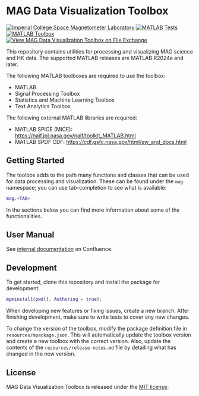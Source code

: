 # MAG Data Visualization Toolbox

[![Imperial College Space Magnetometer Laboratory](https://img.shields.io/badge/Author-Space%20Magnetometer%20Laboratory-ff69b4.svg)][sml]
[![MATLAB Tests](https://github.com/ImperialCollegeLondon/MAG-Data-Visualization-Toolbox/actions/workflows/test.yml/badge.svg)](https://github.com/ImperialCollegeLondon/MAG-Data-Visualization-Toolbox/actions/workflows/test.yml)
[![MATLAB Toolbox](https://github.com/ImperialCollegeLondon/MAG-Data-Visualization-Toolbox/actions/workflows/package.yml/badge.svg)](https://github.com/ImperialCollegeLondon/MAG-Data-Visualization-Toolbox/actions/workflows/package.yml)
[![View MAG Data Visualization Toolbox on File Exchange](https://www.mathworks.com/matlabcentral/images/matlab-file-exchange.svg)](https://www.mathworks.com/matlabcentral/fileexchange/169568)

This repository contains utilities for processing and visualizing MAG science and HK data. The supported MATLAB releases are MATLAB R2024a and later.

The following MATLAB toolboxes are required to use the toolbox:

* MATLAB
* Signal Processing Toolbox
* Statistics and Machine Learning Toolbox
* Text Analytics Toolbox

The following external MATLAB libraries are required:

* MATLAB SPICE (MICE): <https://naif.jpl.nasa.gov/naif/toolkit_MATLAB.html>
* MATLAB SPDF CDF: <https://cdf.gsfc.nasa.gov/html/sw_and_docs.html>

## Getting Started

The toolbox adds to the path many functions and classes that can be used for data processing and visualization. These can be found under the `mag` namespace; you can use tab-completion to see what is available:

``` matlab
mag.<TAB>
```

In the sections below you can find more information about some of the functionalities.

## User Manual

See [internal documentation](https://imperialcollege.atlassian.net/wiki/spaces/PMLSD/pages/453279745/Data+Visualization) on Confluence.

## Development

To get started, clone this repository and install the package for development:

``` matlab
mpminstall(pwd(), Authoring = true);
```

When developing new features or fixing issues, create a new branch. After finishing development, make sure to write tests to cover any new changes.

To change the version of the toolbox, modify the package definition file in `resources/mpackage.json`. This will automatically update the toolbox version and create a new toolbox with the correct version.
Also, update the contents of the `resources/release-notes.md` file by detailing what has changed in the new version.

## License

MAG Data Visualization Toolbox is released under the [MIT license][license].

[license]: LICENSE.md
[sml]: http://www.imperial.ac.uk/space-and-atmospheric-physics/research/areas/space-magnetometer-laboratory/
